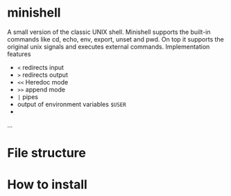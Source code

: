 # minishell
A small version of the classic UNIX shell. Minishell supports the built-in commands like cd, echo, env, export, unset and pwd. On top it supports the original unix signals and executes external commands.
Implementation features
- ```<``` redirects input
- ```>``` redirects output
- ```<<``` Heredoc mode
- ```>>``` append mode
- ```|``` pipes
- output of environment variables ```$USER```
- 
...

# File structure


# How to install




